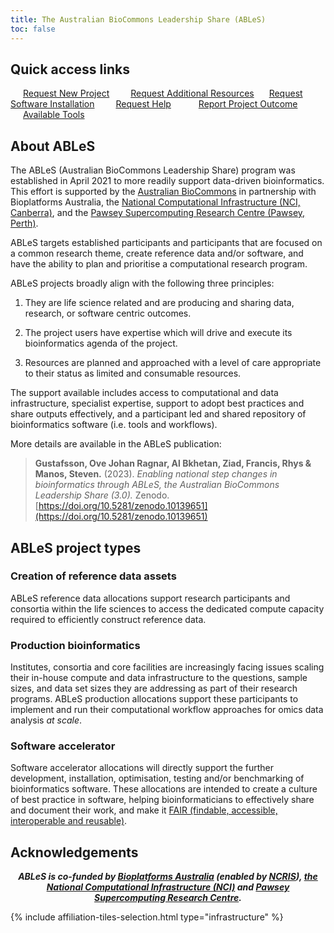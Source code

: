 ```yaml
---
title: The Australian BioCommons Leadership Share (ABLeS)
toc: false
---
```


## Quick access links

<div class="grid gap-2" style="box-sizing: content-box;">
    <a class="btn btn-primary col-lg-5 col-xl-3 col-xxl-3 col-md-5 col-sm-8 col-8" href="https://docs.google.com/forms/d/e/1FAIpQLSf9UVEuhbAsbvVzTEvvE9mLoietryb7e3sDmv74Xhl-1YWj2Q/viewform?usp=sf_link" style="margin:10px;  padding:10px;">Request New Project</a>
    <a class="btn btn-primary col-lg-5 col-xl-3 col-xxl-3 col-md-5 col-sm-8 col-8" href="https://docs.google.com/forms/d/e/1FAIpQLSfzHJajEKTnGuYWb1gLRR2nlUExLIRM7qSGy_hhbiCKB3KX2Q/viewform?usp=sf_link" style="margin:10px;  padding: 10px 0px 10px 0px;">Request Additional Resources</a>
    <a class="btn btn-primary col-lg-5 col-xl-3 col-xxl-3 col-md-5 col-sm-8 col-8" href="https://docs.google.com/forms/d/e/1FAIpQLScpiyqERdxw6gMxjlq_CkiI3qvJ60YaeWHKTJChMjcnv8aBBA/viewform?usp=sf_link" style="margin:10px;  padding: 10px 0px 10px 0px;"> Request Software Installation</a>
    <a class="btn btn-primary col-lg-5 col-xl-3 col-xxl-3 col-md-5 col-sm-8 col-8" href="https://docs.google.com/forms/d/e/1FAIpQLSere1PvgPEuJkpvQUk1-11C88IAeQNQKEUFc-Qgbn5GgKK2jw/viewform?usp=sf_link" style="margin:10px;  padding:10px;">Request Help</a>
    <a class="btn btn-primary col-lg-5 col-xl-3 col-xxl-3 col-md-5 col-sm-8 col-8" href="https://docs.google.com/forms/d/e/1FAIpQLSdO1w-RY8OexUBwJx8BHNMwSRNPA3_-5r6pefdQW8ancbKZqw/viewform?usp=sf_link" style="margin:10px;  padding:10px;">Report Project Outcome</a>
    <a class="btn btn-primary col-lg-5 col-xl-3 col-xxl-3 col-md-5 col-sm-8 col-8" href="/ables/resources/#shared-repository-of-tools-and-software" style="margin:10px;  padding:10px;">Available Tools</a>
</div>

## About ABLeS

The ABLeS (Australian BioCommons Leadership Share) program was established in April 2021 to more readily support data-driven bioinformatics. This effort is supported by the [Australian BioCommons](https://www.biocommons.org.au/) in partnership with Bioplatforms Australia, the [National Computational Infrastructure (NCI, Canberra)](https://nci.org.au/), and the [Pawsey Supercomputing Research Centre (Pawsey, Perth)](https://pawsey.org.au/). 

ABLeS targets established participants and participants that are focused on a common research theme, create reference data and/or software, and have the ability to plan and prioritise a computational research program.

ABLeS projects broadly align with the following three principles:

1. They are life science related and are producing and sharing data, research, or software centric outcomes.

2. The project users have expertise which will drive and execute its bioinformatics agenda of the project.

3. Resources are planned and approached with a level of care appropriate to their status as limited and consumable resources.

The support available includes access to computational and data infrastructure, specialist expertise, support to adopt best practices and share outputs effectively, and a participant led and shared repository of bioinformatics software (i.e. tools and workflows).

More details are available in the ABLeS publication:

> **Gustafsson, Ove Johan Ragnar, Al Bkhetan, Ziad, Francis, Rhys & Manos, Steven.** (2023). *Enabling national step changes in bioinformatics through ABLeS, the Australian BioCommons Leadership Share (3.0).* Zenodo. [https://doi.org/10.5281/zenodo.10139651](https://doi.org/10.5281/zenodo.10139651)


## ABLeS project types

### Creation of reference data assets

ABLeS reference data allocations support research participants and consortia within the life sciences to access the dedicated compute capacity required to efficiently construct reference data.

### Production bioinformatics

Institutes, consortia and core facilities are increasingly facing issues scaling their in-house compute and data infrastructure to the questions, sample sizes, and data set sizes they are addressing as part of their research programs. ABLeS production allocations support these participants to implement and run their computational workflow approaches for omics data analysis *at scale*.

### Software accelerator

Software accelerator allocations will directly support the further development, installation, optimisation, testing and/or benchmarking of bioinformatics software. These allocations are intended to create a culture of best practice in software, helping bioinformaticians to effectively share and document their work, and make it [FAIR (findable, accessible, interoperable and reusable)](https://doi.org/10.1038/s41597-022-01710-x).


## Acknowledgements

<p style="text-align: center;">
<strong><em>ABLeS is co-funded by <a href="https://bioplatforms.com/biocommons/">Bioplatforms Australia</a> (enabled by <a href="https://www.dese.gov.au/ncris">NCRIS</a>), <a href="https://nci.org.au/">the National Computational Infrastructure (NCI)</a> and <a href="https://pawsey.org.au/">Pawsey Supercomputing Research Centre</a>.
</em></strong>
</p>

{% include affiliation-tiles-selection.html type="infrastructure" %}


